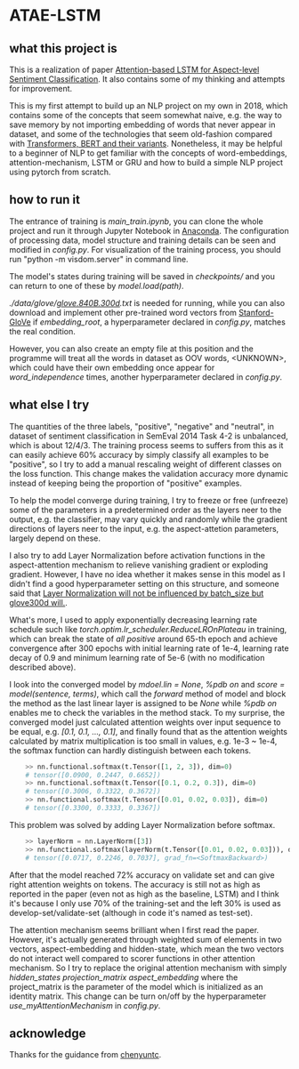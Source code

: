 # ATAE-LSTM
## what this project is
This is a realization of paper <a href="https://www.aclweb.org/anthology/D16-1058.pdf">Attention-based LSTM for Aspect-level Sentiment Classification</a>. It also contains some of my thinking and attempts for improvement.


This is my first attempt to build up an NLP project on my own in 2018, which contains some of the concepts that seem somewhat naive, e.g. the way to save memory by not importing embedding of words that never appear in dataset, and some of the technologies that seem old-fashion compared with <a href="https://github.com/huggingface/transformers">Transformers, BERT and their variants</a>. Nonetheless, it may be helpful to a beginner of NLP to get familiar with the concepts of word-embeddings, attention-mechanism, LSTM or GRU and how to build a simple NLP project using pytorch from scratch.


## how to run it
The entrance of training is *main_train.ipynb*, you can clone the whole project and run it through Jupyter Notebook in <a href="https://www.anaconda.com/">Anaconda</a>. The configuration of processing data, model structure and training details can be seen and modified in *config.py*. For visualization of the training process, you should run "python -m visdom.server" in command line.


The model's states during training will be saved in *checkpoints/* and you can return to one of these by *model.load(path)*.


*./data/glove/<a href="http://nlp.stanford.edu/data/glove.840B.300d.zip">glove.840B.300d</a>.txt* is needed for running, while you can also download and implement other pre-trained word vectors from <a href="https://nlp.stanford.edu/projects/glove/">Stanford-GloVe</a> if *embedding_root*, a hyperparameter declared in *config.py*, matches the real condition.


However, you can also create an empty file at this position and the programme will treat all the words in dataset as OOV words, \<UNKNOWN\>, which could have their own embedding once appear for *word_independence* times, another hyperparameter declared in *config.py*.



## what else I try
The quantities of the three labels, "positive", "negative" and "neutral", in dataset of sentiment classification in SemEval 2014 Task 4-2 is unbalanced, which is about 12/4/3. The training process seems to suffers from this as it can easily achieve 60% accuracy by simply classify all examples to be "positive", so I try to add a manual rescaling weight of different classes on the loss function. This change makes the validation accuracy more dynamic instead of keeping being the proportion of "positive" examples.


To help the model converge during training, I try to freeze or free (unfreeze) some of the parameters in a predetermined order as the layers neer to the output, e.g. the classifier, may vary quickly and randomly while the gradient directions of layers neer to the input, e.g. the aspect-attetion parameters, largely depend on these.


I also try to add Layer Normalization before activation functions in the aspect-attention mechanism to relieve vanishing gradient or exploding gradient. However, I have no idea whether it makes sense in this model as I didn't find a good hyperparameter setting on this structure, and someone said that <a href="https://zhuanlan.zhihu.com/p/74516930">Layer Normalization will not be influenced by batch_size but glove300d will.</a>.


What's more, I used to apply exponentially decreasing learning rate schedule such like *torch.optim.lr_scheduler.ReduceLROnPlateau* in training, which can break the state of *all positive* around 65-th epoch and achieve convergence after 300 epochs with initial learning rate of 1e-4, learning rate decay of 0.9 and minimum learning rate of 5e-6 (with no modification described above).


I look into the converged model by *mdoel.lin = None*, *%pdb on* and *score = model(sentence, terms)*, which call the *forward* method of model and block the method as the last linear layer is assigned to be *None* while *%pdb on* enables me to check the variables in the method stack. To my surprise, the converged model just calculated attention weights over input sequence to be equal, e.g. *[0.1, 0.1, ..., 0.1]*, and finally found that as the attention weights calculated by matrix multiplication is too small in values, e.g. 1e-3 ~ 1e-4, the softmax function can hardly distinguish between each tokens.
``` python
    >> nn.functional.softmax(t.Tensor([1, 2, 3]), dim=0)
    # tensor([0.0900, 0.2447, 0.6652])
    >> nn.functional.softmax(t.Tensor([0.1, 0.2, 0.3]), dim=0)
    # tensor([0.3006, 0.3322, 0.3672])
    >> nn.functional.softmax(t.Tensor([0.01, 0.02, 0.03]), dim=0)
    # tensor([0.3300, 0.3333, 0.3367])
```
This problem was solved by adding Layer Normalization before softmax.
```python
    >> layerNorm = nn.LayerNorm([3])
    >> nn.functional.softmax(layerNorm(t.Tensor([0.01, 0.02, 0.03])), dim=0)
    # tensor([0.0717, 0.2246, 0.7037], grad_fn=<SoftmaxBackward>)
```
After that the model reached 72% accuracy on validate set and can give right attention weights on tokens. The accuracy is still not as high as reported in the paper (even not as high as the baseline, LSTM) and I think it's because I only use 70% of the training-set and the left 30% is used as develop-set/validate-set (although in code it's named as test-set).


The attention mechanism seems brilliant when I first read the paper. However, it's actually generated through weighted sum of elements in two vectors, aspect-embedding and hidden-state, which mean the two vectors do not interact well compared to scorer functions in other attention mechanism. So I try to replace the original attention mechanism with simply *hidden_states projection_matrix aspect_embedding* where the project_matrix is the parameter of the model which is initialized as an identity matrix. This change can be turn on/off by the hyperparameter *use_myAttentionMechanism* in *config.py*.


## acknowledge
Thanks for the guidance from <a href="https://github.com/chenyuntc/pytorch-book">chenyuntc</a>.


